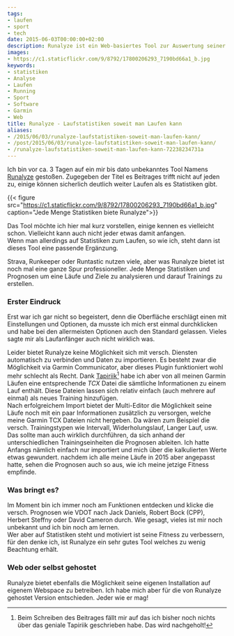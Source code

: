 ```yaml
---
tags:
- laufen
- sport
- tech
date: 2015-06-03T00:00:00+02:00
description: Runalyze ist ein Web-basiertes Tool zur Auswertung seiner eignen Läufe. Dabei bietet es sehr viele Statistiken. Ein Paradies für Nerds wie mich!
images:
- https://c1.staticflickr.com/9/8792/17800206293_7190bd66a1_b.jpg
keywords:
- statistiken
- Analyse
- Laufen
- Running
- Sport
- Software
- Garmin
- Web
title: Runalyze - Laufstatistiken soweit man Laufen kann
aliases:
- /2015/06/03/runalyze-laufstatistiken-soweit-man-laufen-kann/
- /post/2015/06/03/runalyze-laufstatistiken-soweit-man-laufen-kann/
- /runalyze-laufstatistiken-soweit-man-laufen-kann-72238234731a
---
```


Ich bin vor ca. 3 Tagen auf ein mir bis dato unbekanntes Tool Namens [Runalyze](https://runalyze.com/) gestoßen. Zugegeben der Titel es Beitrages trifft nicht auf jeden zu, einige können sicherlich deutlich weiter Laufen als es Statistiken gibt.

{{< figure src="https://c1.staticflickr.com/9/8792/17800206293_7190bd66a1_b.jpg" caption="Jede Menge Statistiken biete Runalyze">}}

Das Tool möchte ich hier mal kurz vorstellen, einige kennen es vielleicht schon. Vielleicht kann auch nicht jeder etwas damit anfangen.  
Wenn man allerdings auf Statistiken zum Laufen, so wie ich, steht dann ist dieses Tool eine passende Ergänzung.

Strava, Runkeeper oder Runtastic nutzen viele, aber was Runalyze bietet ist noch mal eine ganze Spur professioneller. Jede Menge Statistiken und Prognosen um eine Läufe und Ziele zu analysieren und darauf Trainings zu erstellen.

### Erster Eindruck

Erst war ich gar nicht so begeistert, denn die Oberfläche erschlägt einen mit Einstellungen und Optionen, da musste ich mich erst einmal durchklicken und habe bei den allermeisten Optionen auch den Standard gelassen. Vieles sagte mir als Laufanfänger auch nicht wirklich was.

Leider bietet Runalyze keine Möglichkeit sich mit versch. Diensten automatisch zu verbinden und Daten zu importieren. Es besteht zwar die Möglichkeit via Garmin Communicator, aber dieses Plugin funktioniert wohl mehr schlecht als Recht.
Dank [Tapiriik](https://tapiriik.com/)[^1] habe ich aber von all meinen Garmin Läufen eine entsprechende _TCX_ Datei die sämtliche Informationen zu einem Lauf enthält. Diese Dateien lassen sich relativ einfach (auch mehrere auf einmal) als neues Training hinzufügen.  
Nach erfolgreichem Import bietet der Multi-Editor die Möglichkeit seine Läufe noch mit ein paar Informationen zusätzlich zu versorgen, welche meine Garmin TCX Dateien nicht hergeben. Da wären zum Beispiel die versch. Trainingstypen wie Intervall, Widerholungslauf, Langer Lauf, usw. Das sollte man auch wirklich durchführen, da sich anhand der unterschiedlichen Trainingseinheiten die Prognosen ableiten. Ich hatte Anfangs nämlich einfach nur importiert und mich über die kalkulierten Werte etwas gewundert. nachdem ich alle meine Läufe in 2015 aber angepasst hatte, sehen die Prognosen auch so aus, wie ich meine jetzige Fitness empfinde.

### Was bringt es?

Im Moment bin ich immer noch am Funktionen entdecken und klicke die versch. Prognosen wie VDOT nach Jack Daniels, Robert Bock (CPP), Herbert Steffny oder David Cameron durch. Wie gesagt, vieles ist mir noch unbekannt und ich bin noch am lernen.  
Wer aber auf Statistiken steht und motiviert ist seine Fitness zu verbessern, für den denke ich, ist Runalyze ein sehr gutes Tool welches zu wenig Beachtung erhält.


### Web oder selbst gehostet

Runalyze bietet ebenfalls die Möglichkeit seine eigenen Installation auf eigenem Webspace zu betreiben. Ich habe mich aber für die von Runalyze gehostet Version entschieden. Jeder wie er mag!


[^1]: Beim Schreiben des Beitrages fällt mir auf das ich bisher noch nichts über das geniale Tapiriik geschrieben habe. Das wird nachgeholt!
